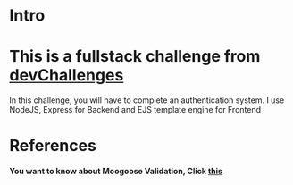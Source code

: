 # Intro
<h1>This is a fullstack challenge from <a href="https://devchallenges.io">devChallenges</a></h1>
<p>In this challenge, you will have to complete an authentication system.
I use NodeJS, Express for Backend and EJS template engine for Frontend</p>

# References
<h4>You want to know about Moogoose Validation, Click&nbsp;<a href="https://mongoosejs.com/docs/validation.html">this</a></h4>
